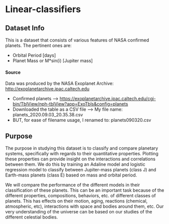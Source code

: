 # Linear-classifiers

## Dataset Info
This is a dataset that consists of various features of NASA confirmed planets. The pertinent ones are:
* Orbital Period [days]
* Planet Mass or M*sin(i) [Jupiter mass]

#### Source
Data was produced by the NASA Exoplanet Archive: http://exoplanetarchive.ipac.caltech.edu
* Confirmed planets --> https://exoplanetarchive.ipac.caltech.edu/cgi-bin/TblView/nph-tblView?app=ExoTbls&config=planets
* Downloaded the table as a CSV file --> My file name: planets_2020.09.03_20.35.38.csv
* BUT, for ease of filename usage, I renamed to: planets090320.csv

## Purpose
The purpose in studying this dataset is to classify and compare planetary systems, specifically with regards to their quantitative properties. Plotting these properties can provide insight on the interactions and correlations between them. We do this by training an Adaline model and logistic regression model to classify between Jupiter-mass planets (class J) and Earth-mass planets (class E) based on mass and orbital period.

We will compare the performance of the different models in their classification of these planets. This can be an important task because of the different properties, compositions, behaviors, etc. of different classes of planets. This has effects on their motion, aging, reactions (chemical, atmospheric, etc), interactions with space and bodies around them, etc. Our very understanding of the universe can be based on our studies of the different celestial bodies. 
